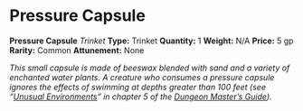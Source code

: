 # Pressure Capsule

**Pressure Capsule**
_Trinket_
**Type:** Trinket
**Quantity:** 1
**Weight:** N/A
**Price:** 5 gp
**Rarity:** Common
**Attunement:** None

*This small capsule is made of beeswax blended with sand and a variety of enchanted water plants. A creature who consumes a *pressure capsule* ignores the effects of swimming at depths greater than 100 feet (see “<a href="https://www.dndbeyond.com/sources/dmg/adventure-environments#UnusualEnvironments">Unusual Environments</a>” in chapter 5 of the *<a href="https://www.dndbeyond.com/sources/dmg">Dungeon Master’s Guide</a>*).*